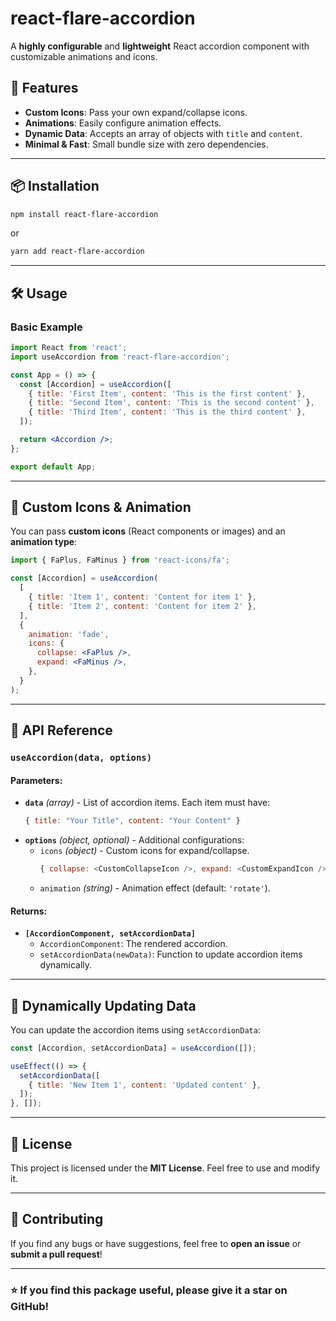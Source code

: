 # react-flare-accordion

A **highly configurable** and **lightweight** React accordion component with customizable animations and icons.

## 🚀 Features
- **Custom Icons**: Pass your own expand/collapse icons.
- **Animations**: Easily configure animation effects.
- **Dynamic Data**: Accepts an array of objects with `title` and `content`.
- **Minimal & Fast**: Small bundle size with zero dependencies.

---

## 📦 Installation

```sh
npm install react-flare-accordion
```

or

```sh
yarn add react-flare-accordion
```

---

## 🛠️ Usage

### Basic Example

```jsx
import React from 'react';
import useAccordion from 'react-flare-accordion';

const App = () => {
  const [Accordion] = useAccordion([
    { title: 'First Item', content: 'This is the first content' },
    { title: 'Second Item', content: 'This is the second content' },
    { title: 'Third Item', content: 'This is the third content' },
  ]);

  return <Accordion />;
};

export default App;
```

---

## 🎨 Custom Icons & Animation

You can pass **custom icons** (React components or images) and an **animation type**:

```jsx
import { FaPlus, FaMinus } from 'react-icons/fa';

const [Accordion] = useAccordion(
  [
    { title: 'Item 1', content: 'Content for item 1' },
    { title: 'Item 2', content: 'Content for item 2' },
  ],
  {
    animation: 'fade',
    icons: {
      collapse: <FaPlus />,
      expand: <FaMinus />,
    },
  }
);
```

---

## 🔧 API Reference

### `useAccordion(data, options)`

#### **Parameters:**
- **`data`** *(array)* - List of accordion items. Each item must have:
  ```js
  { title: "Your Title", content: "Your Content" }
  ```
- **`options`** *(object, optional)* - Additional configurations:
  - `icons` *(object)* - Custom icons for expand/collapse.
    ```js
    { collapse: <CustomCollapseIcon />, expand: <CustomExpandIcon /> }
    ```
  - `animation` *(string)* - Animation effect (default: `'rotate'`).

#### **Returns:**
- **`[AccordionComponent, setAccordionData]`**
  - `AccordionComponent`: The rendered accordion.
  - `setAccordionData(newData)`: Function to update accordion items dynamically.

---

## 🔄 Dynamically Updating Data

You can update the accordion items using `setAccordionData`:

```jsx
const [Accordion, setAccordionData] = useAccordion([]);

useEffect(() => {
  setAccordionData([
    { title: 'New Item 1', content: 'Updated content' },
  ]);
}, []);
```

---

## 🌟 License

This project is licensed under the **MIT License**. Feel free to use and modify it.

---

## 📢 Contributing

If you find any bugs or have suggestions, feel free to **open an issue** or **submit a pull request**!

---

### ⭐ If you find this package useful, please give it a star on GitHub!

